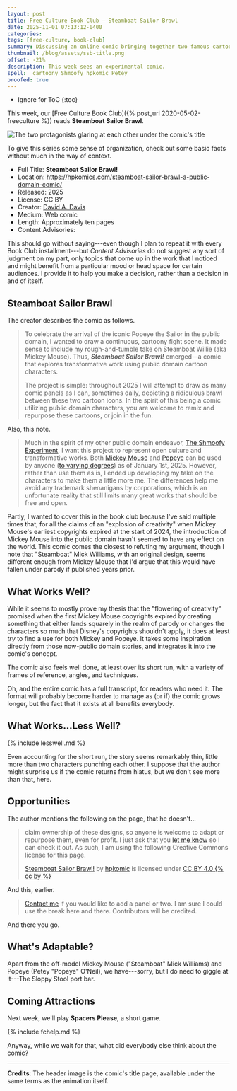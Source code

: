 ```yaml
---
layout: post
title: Free Culture Book Club — Steamboat Sailor Brawl
date: 2025-11-01 07:13:12-0400
categories:
tags: [free-culture, book-club]
summary: Discussing an online comic bringing together two famous cartoon characters.
thumbnail: /blog/assets/ssb-title.png
offset: -21%
description: This week sees an experimental comic.
spell:  cartoony Shmoofy hpkomic Petey
proofed: true
---
```


* Ignore for ToC
{:toc}

This week, our [Free Culture Book Club]({% post_url 2020-05-02-freeculture %}) reads **Steamboat Sailor Brawl**.

![The two protagonists glaring at each other under the comic's title](/blog/assets/ssb-title.png "Corn-cob pipes for everybody...")

To give this series some sense of organization, check out some basic facts without much in the way of context.

 * Full Title:  **Steamboat Sailor Brawl!**
 * Location:  <https://hpkomics.com/steamboat-sailor-brawl-a-public-domain-comic/>
 * Released:  2025
 * License:  CC BY
 * Creator:  [David A. Davis](https://hpkomics.com/about/)
 * Medium:  Web comic
 * Length:  Approximately ten pages
 * Content Advisories:  

This should go without saying---even though I plan to repeat it with every Book Club installment---but *Content Advisories* do not suggest any sort of judgment on my part, only topics that come up in the work that I noticed and might benefit from a particular mood or head space for certain audiences.  I provide it to help you make a decision, rather than a decision in and of itself.

## Steamboat Sailor Brawl

The creator describes the comic as follows.

> To celebrate the arrival of the iconic Popeye the Sailor in the public domain, I wanted to draw a continuous, cartoony fight scene. It made sense to include my rough-and-tumble take on Steamboat Willie (aka Mickey Mouse). Thus, _**Steamboat Sailor Brawl!**_ emerged—a comic that explores transformative work using public domain cartoon characters.
>
> The project is simple: throughout 2025 I will attempt to draw as many comic panels as I can, sometimes daily, depicting a ridiculous brawl between these two cartoon icons. In the spirit of this being a comic utilizing public domain characters, you are welcome to remix and repurpose these cartoons, or join in the fun.

Also, this note.

> Much in the spirit of my other public domain endeavor, [The Shmoofy Experiment](https://hpkomics.com/the-shmoofy-experiment/), I want this project to represent open culture and transformative works. Both [Mickey Mouse](https://web.law.duke.edu/cspd/mickey/) and [Popeye](https://www.smithsonianmag.com/smart-news/happy-public-domain-day-popeye-rhapsody-in-blue-the-sound-and-the-fury-and-thousands-of-other-captivating-creations-are-finally-free-for-everyone-to-use-180985744/) can be used by anyone ([to varying degrees](https://publicdomainsherpa.com/trademark.html)) as of January 1st, 2025. However, rather than use them as is, I ended up developing my take on the characters to make them a little more me. The differences help me avoid any trademark shenanigans by corporations, which is an unfortunate reality that still limits many great works that should be free and open.

Partly, I wanted to cover this in the book club because I've said multiple times that, for all the claims of an "explosion of creativity" when Mickey Mouse's earliest copyrights expired at the start of 2024, the introduction of Mickey Mouse into the public domain hasn't seemed to have any effect on the world.  This comic comes the closest to refuting my argument, though I note that "Steamboat" Mick Williams, with an original design, seems different enough from Mickey Mouse that I'd argue that this would have fallen under parody if published years prior.

## What Works Well?

While it seems to mostly prove my thesis that the "flowering of creativity" promised when the first Mickey Mouse copyrights expired by creating something that either lands squarely in the realm of parody or changes the characters so much that Disney's copyrights shouldn't apply, it does at least *try* to find a use for both Mickey and Popeye.  It takes some inspiration directly from those now-public domain stories, and integrates it into the comic's concept.

The comic also feels well done, at least over its short run, with a variety of frames of reference, angles, and techniques.

Oh, and the entire comic has a full transcript, for readers who need it.  The format will probably become harder to manage as (or if) the comic grows longer, but the fact that it exists at all benefits everybody.

## What Works...Less Well?

{% include lesswell.md %}

Even accounting for the short run, the story seems remarkably thin, little more than two characters punching each other.  I suppose that the author might surprise us if the comic returns from hiatus, but we don't see more than that, here.

## Opportunities

The author mentions the following on the page, that he doesn't...

> claim ownership of these designs, so anyone is welcome to adapt or repurpose them, even for profit. I just ask that you [let me know](https://hpkomics.com/contact/) so I can check it out. As such, I am using the following Creative Commons license for this page.
>
> [Steamboat Sailor Brawl!](https://hpkomics.com/steamboat-sailor-brawl-a-public-domain-comic/) by [hpkomic](http://hpkomics.com) is licensed under [CC BY 4.0 {% cc by %}](https://creativecommons.org/licenses/by/4.0/?ref=chooser-v1)

And this, earlier.

> [Contact me](https://hpkomics.com/contact/) if you would like to add a panel or two. I am sure I could use the break here and there. Contributors will be credited.

And there you go.

## What's Adaptable?

Apart from the off-model Mickey Mouse ("Steamboat" Mick Williams) and Popeye (Petey "Popeye" O'Neil), we have---sorry, but I do need to giggle at it---The Sloppy Stool port bar.

## Coming Attractions

Next week, we'll play **Spacers Please**, a short game.

{% include fchelp.md %}

Anyway, while we wait for that, what did everybody else think about the comic?

* * *

**Credits**:  The header image is the comic's title page, available under the same terms as the animation itself.
